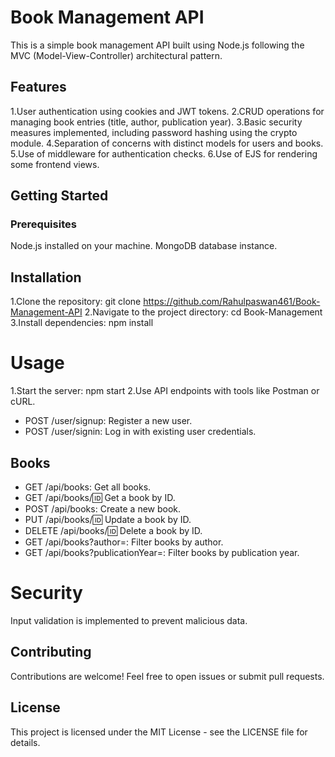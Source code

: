 # Book Management API
This is a simple book management API built using Node.js following the MVC (Model-View-Controller) architectural pattern.

## Features
1.User authentication using cookies and JWT tokens.
2.CRUD operations for managing book entries (title, author, publication year).
3.Basic security measures implemented, including password hashing using the crypto module.
4.Separation of concerns with distinct models for users and books.
5.Use of middleware for authentication checks.
6.Use of EJS for rendering some frontend views.

## Getting Started
### Prerequisites
Node.js installed on your machine.
MongoDB database instance.

## Installation
1.Clone the repository: git clone https://github.com/Rahulpaswan461/Book-Management-API
2.Navigate to the project directory: cd Book-Management
3.Install dependencies: npm install

# Usage
1.Start the server: npm start
2.Use API endpoints with tools like Postman or cURL.
- POST /user/signup: Register a new user.
- POST /user/signin: Log in with existing user credentials.

## Books
- GET /api/books: Get all books.
- GET /api/books/:id: Get a book by ID.
- POST /api/books: Create a new book.
- PUT /api/books/:id: Update a book by ID.
- DELETE /api/books/:id: Delete a book by ID.
- GET /api/books?author=<author>: Filter books by author.
- GET /api/books?publicationYear=<year>: Filter books by publication year.


# Security
Input validation is implemented to prevent malicious data.

## Contributing
Contributions are welcome! Feel free to open issues or submit pull requests.

## License
This project is licensed under the MIT License - see the LICENSE file for details.
